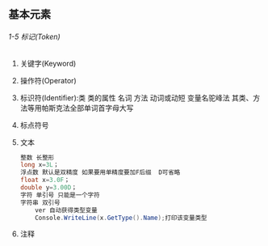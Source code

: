 ## 基本元素

###### 1-5 标记(Token)

1. 关键字(Keyword)

2. 操作符(Operator)

3. 标识符(Identifier):类 类的属性 名词 方法 动词或动短    变量名驼峰法 其类、方法等用帕斯克法全部单词首字母大写

4. 标点符号

5. 文本

   ~~~c#
   整数 长整形 
   long x=3L；
   浮点数 默认是双精度 如果要用单精度要加F后缀	D可省略
   float x=3.0F；
   double y=3.00D；
   字符 单引号 只能是一个字符
   字符串 双引号
       ver 自动获得类型变量
       Console.WriteLine(x.GetType().Name);打印该变量类型
   ~~~

   

6. 注释

